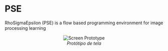# PSE
RhoSigmaEpsilon (PSE) is a flow based programming environment for image processing learning

<p align="center">
	<img align="center" src="https://i.imgur.com/vEzv3vV.png" alt="Screen Prototype">
	<br>
	<i>Protótipo de tela</i>
</p>

